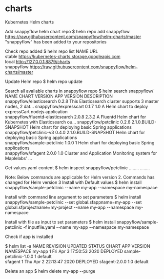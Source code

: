 # charts
Kubernetes Helm charts

Add snappyflow helm chart repo
$ helm repo add snappyflow https://raw.githubusercontent.com/snappyflow/helm-charts/master
"snappyflow" has been added to your repositories

Check repo added
$ helm repo list
NAME      	URL                                                            
stable    	https://kubernetes-charts.storage.googleapis.com               
local     	http://127.0.0.1:8879/charts                                                                                      
snappyflow	https://raw.githubusercontent.com/snappyflow/helm-charts/master

Update Helm repo
$ helm repo update

Search all available charts in snappyflow repo
$ helm search snappyflow/
NAME                            	CHART VERSION	APP VERSION         	DESCRIPTION                                                 
snappyflow/elasticsearch        	0.2.8        	                    	This Elasticsearch cluster supports 3 master nodes, 2 dat...
snappyflow/expresscart          	0.1.7        	1.0                 	A Helm chart to deploy expressCart nodejs application       
snappyflow/fluentd-elasticsearch	2.0.8        	2.3.2               	A Fluentd Helm chart for Kubernetes with Elasticsearch ou...
snappyflow/petclinic            	0.2.6        	2.1.0.BUILD-SNAPSHOT	Helm chart for deploying basic Spring applications          
snappyflow/petclinic-v3         	0.4.0        	2.1.0.BUILD-SNAPSHOT	Helm chart for deploying basic Spring applications          
snappyflow/sample-petclinic     	1.0.0        	1                   	Helm chart for deploying basic Spring applications          
snappyflow/sfagent              	2.0.0        	1.0                 	Cluster and Application Monitoring system for Maplelabs' ...

Get values.yaml content
$ helm inspect snappyflow/petclinic
........
........

Note: Below commands are applicable for Helm version 2. Commands has changed for Helm version 3
Install with Default values
$ helm install snappyflow/sample-petclinic --name my-app --namespace my-namespace

Install with command line argument to set parameters
$ helm install snappyflow/sample-petclinic --set global.sfappname=my-app --set global.sfprojectname=my-project --name my-app --namespace my-namespace

Install with file as input to set parameters
$ helm install snappyflow/sample-petclinic -f inputfile.yaml --name my-app --namespace my-namespace

Check if app is installed


$ helm list -a
NAME     	REVISION	UPDATED                 	STATUS  	CHART              	APP VERSION         	NAMESPACE 
my-app	    1       	Fri Apr  3 17:50:53 2020	DEPLOYED	sample-petclinic-1.0.0	1          	default  
sfagent  	1       	Thu Apr  2 22:13:47 2020	DEPLOYED	sfagent-2.0.0      	1.0                 	default 

Delete an app
$ helm delete my-app --purge




